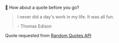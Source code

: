 📣 How about a quote before you go?

> I never did a day's work in my life.  It was all fun.
>
> <p>- Thomas Edison</p>

Quote requested from [Random Quotes API](https://github.com/lukePeavey/quotable)
